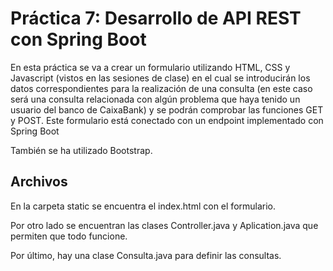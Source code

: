 # Práctica 7: Desarrollo de API REST con Spring Boot


En esta práctica se va a crear un formulario utilizando HTML, CSS y Javascript (vistos en las sesiones de clase) en el cual se introducirán los datos correspondientes para la realización de una consulta (en este caso será una consulta relacionada con algún problema que haya tenido un usuario del banco de CaixaBank) y se podrán comprobar las funciones GET y POST. Este formulario está conectado con un endpoint implementado con Spring Boot

También se ha utilizado Bootstrap.

## Archivos

En la carpeta static se encuentra el index.html con el formulario.

Por otro lado se encuentran las clases Controller.java y Aplication.java que permiten que todo funcione.

Por último, hay una clase Consulta.java para definir las consultas.

